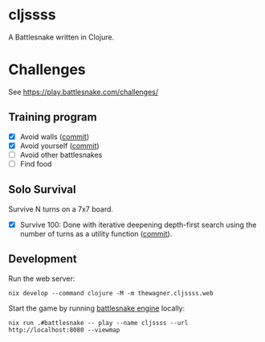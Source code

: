 # cljssss

A Battlesnake written in Clojure.

# Challenges

See https://play.battlesnake.com/challenges/

## Training program

- [x] Avoid walls ([commit](https://github.com/wagdav/cljssss/commit/4e6e6290))
- [x] Avoid yourself ([commit](https://github.com/wagdav/cljssss/commit/4e6e6290))
- [ ] Avoid other battlesnakes
- [ ] Find food

## Solo Survival

Survive N turns on a 7x7 board.

- [x] Survive 100: Done with iterative deepening depth-first search using the number of turns as a utility function ([commit](https://github.com/wagdav/cljssss/commit/d1d9c637)).

## Development

Run the web server:

```
nix develop --command clojure -M -m thewagner.cljssss.web
```

Start the game by running [battlesnake engine](https://github.com/BattlesnakeOfficial/rules/tree/v2.0.0/cli) locally:

```
nix run .#battlesnake -- play --name cljssss --url http://localhost:8080 --viewmap
```
